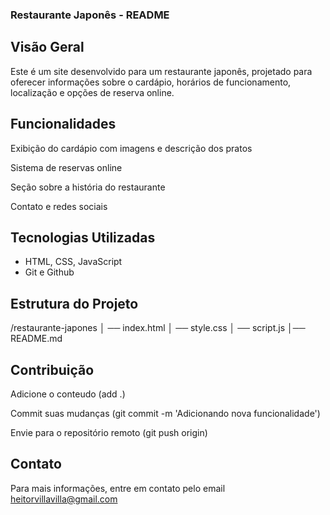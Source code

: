 ### Restaurante Japonês - README

## Visão Geral

Este é um site desenvolvido para um restaurante japonês, projetado para oferecer informações sobre o cardápio, horários de funcionamento, localização e opções de reserva online.

## Funcionalidades

Exibição do cardápio com imagens e descrição dos pratos

Sistema de reservas online

Seção sobre a história do restaurante

Contato e redes sociais

## Tecnologias Utilizadas

- HTML, CSS, JavaScript
- Git e Github

## Estrutura do Projeto

/restaurante-japones
│ ── index.html
│ ── style.css
│ ── script.js
│── README.md

## Contribuição

Adicione o conteudo (add .)

Commit suas mudanças (git commit -m 'Adicionando nova funcionalidade')

Envie para o repositório remoto (git push origin)

## Contato

Para mais informações, entre em contato pelo email heitorvillavilla@gmail.com